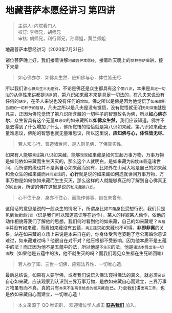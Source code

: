 # 地藏菩萨本愿经讲习 第四讲

> 主讲人: 内院看门人 <br />
> 校订: 李师兄，胡师兄 <br />
> 审核: 胡师兄，利行师兄，孙师姐，黄兰师姐 <br />

地藏菩萨本愿经讲习（2020年7月31日）

诸位菩萨晚上好，我们接着讲解`地藏菩萨本愿经`，接着昨天晚上的`觉林菩萨偈`讲，接下来是

> 如心佛亦尔．如佛众生然．应知佛与心．体性皆无尽.

所以我们讲`心佛众生三无差别`，不论是佛还是众生都具有这个`第八识`，本来是`具足一切法`的从体性来讲都是`清净`的，第八识如来藏本来是具足一切法的，在凡夫来说没有任何的`缺少`，在圣人来说也没有任何的`增加`，佛之所以是佛是因为他觉悟了`如来藏所含藏的一切种子的智慧`，凡夫之所以是凡夫是没有觉悟，没有觉悟就无明`无明深重`就是凡夫，正因为佛陀觉悟了第八识所含藏的一切种子的智慧故名为佛，所以**如心佛亦尔**，众生皆具有这个无量`难思议`的如来藏所以**如佛众生然**，我们应该知道，佛并不是去得到了什么增加了什么，佛所觉悟的恰恰就是第八识如来藏，第八识如来藏无量难思议，佛陀的智慧也就无量难思议，所以这里说，**应知佛与心，体性皆无尽**。

> 若人知心行．普造诸世间．是人则见佛．了佛真实性.

如果有人能够`亲证`第八识如来藏，能够`现观`如来藏是如何生起万事万物，万事万物是如何依如来藏而生生灭灭的，那么这个人就明白，是如来藏为`因`仗`缘`普造诸世间，而所谓的缘也并不是离自心如来藏而别有，比如外在山河大地是自己的如来藏和合众生的如来藏而`共同变现`的，**心行**就是说的如来藏如何造就世间万事万物，万事万物是如何依如来藏而生生灭灭，那么这样的人就能够真正的了解到自心佛真正的`见到佛`，所谓的佛在这里是说的`如来藏第八识`。

> 心不住于身．身亦不住心．而能作佛事．自在未曾有.

这段话的意思是说的一般众生的情况下，所谓身比如`五蕴`身色受想行识，我们只是见到`色受想行识`（识是我们可以知道意识等在运作），某人的样貌某人动作，依他的动作相貌等我们了解他的思想。我们何时看到他的如来藏，自己的如来藏呢？`五蕴中`并没有如来藏，而离如来藏没有五蕴，`离五蕴`求如来藏也不可得，**非即非离**的关系，站在如来藏的立场上来说是本来自在的，你身体受苦老婆跑了老公离婚你意识难过，如来藏难过吗？他很自在对不对？他压根都不受影响，因为他本质不是五蕴中的法！而正因为他不是五蕴中的法，所以他是`不生灭`的法，他是`诸法本母出生一切法`故（如果他是五蕴中的法，他不就生灭的吗？而我们现见众生都在生死轮回嘛）

> 若人欲了知．三世一切佛．应观法界性．一切唯心造.

最后总结说，如果有人要学佛，或者我们说悟入佛法窥得佛法的真义，就必须`亲证`自心如来藏，应该观察到认识到三界万事万物，是依如来藏自心而建立，三界万事万物虽有而不真，真的只有`本来不生离言绝虑的如来藏`而已。乃至我们讲`出离三界`，也是依如来藏自心而建立，一切唯心造！

> 本文来源于 QQ 唯识群， 欢迎诸位学人点击 **[联系我们](https://mp.weixin.qq.com/s/lZCfWjmLjgNR165Tx4_bCQ)** 加入。
